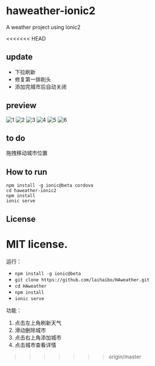 # haweather-ionic2
A weather project using Ionic2

<<<<<<< HEAD
## update
* 下拉刷新
* 修复第一排削头
* 添加完城市后自动关闭

## preview
![1](https://github.com/laihaibo/haweather-ionic2/blob/master/image/1.png)
![2](https://github.com/laihaibo/haweather-ionic2/blob/master/image/2.png)
![3](https://github.com/laihaibo/haweather-ionic2/blob/master/image/3.png)
![4](https://github.com/laihaibo/haweather-ionic2/blob/master/image/4.png)
![5](https://github.com/laihaibo/haweather-ionic2/blob/master/image/5.png)
![6](https://github.com/laihaibo/haweather-ionic2/blob/master/image/6.png)

## to do
拖拽移动城市位置

## How to run
```
npm install -g ionic@beta cordova
cd haweather-ionic2
npm install
ionic serve
```

## License
MIT license.
=======
运行：
- `npm install -g ionic@beta`
- `git clone https://github.com/laihaibo/HAweather.git`
- `cd HAweather`
- `npm install`
- `ionic serve`

功能：
1. 点击左上角刷新天气
2. 滑动删除城市
3. 点击右上角添加城市
4. 点击城市查看详情
>>>>>>> origin/master
